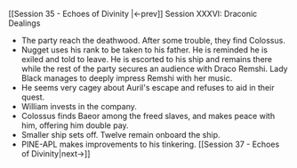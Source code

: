 [[Session 35 - Echoes of Divinity |<-prev]]
Session XXXVI: Draconic Dealings
- The party reach the deathwood. After some trouble, they find Colossus. 
- Nugget uses his rank to be taken to his father. He is reminded he is exiled and told to leave. He is escorted to his ship and remains there while the rest of the party secures an audience with Draco Remshi. Lady Black manages to deeply impress Remshi with her music.
- He seems very cagey about Auril's escape and refuses to aid in their quest.
- William invests in the company.
- Colossus finds Baeor among the freed slaves, and makes peace with him, offering him double pay.
- Smaller ship sets off. Twelve remain onboard the ship.
- PINE-APL makes improvements to his tinkering.
[[Session 37 - Echoes of Divinity|next->]]